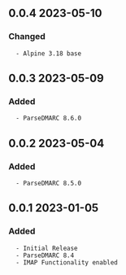 ## 0.0.4 2023-05-10 <dave at tiredofit dot ca>

   ### Changed
      - Alpine 3.18 base


## 0.0.3 2023-05-09 <dave at tiredofit dot ca>

   ### Added
      - ParseDMARC 8.6.0


## 0.0.2 2023-05-04 <dave at tiredofit dot ca>

   ### Added
      - ParseDMARC 8.5.0


## 0.0.1 2023-01-05 <dave at tiredofit dot ca>

   ### Added
      - Initial Release
      - ParseDMARC 8.4
      - IMAP Functionality enabled


